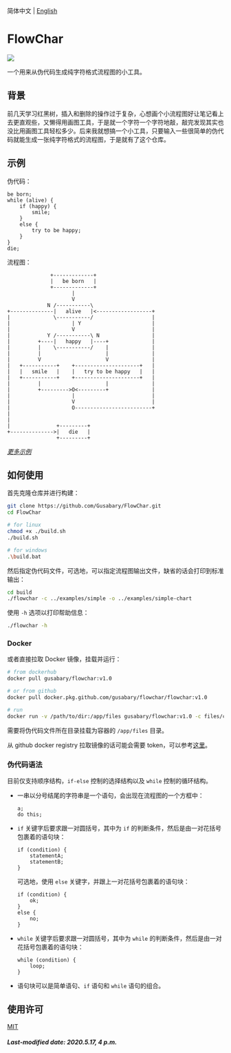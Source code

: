 简体中文 | [English](./README-en.md)

# FlowChar

![](https://img.shields.io/badge/version-v1.1-9cf)

一个用来从伪代码生成纯字符格式流程图的小工具。

## 背景

前几天学习红黑树，插入和删除的操作过于复杂，心想画个小流程图好让笔记看上去更直观些，又懒得用画图工具，于是就一个字符一个字符地敲，敲完发现其实也没比用画图工具轻松多少。后来我就想搞一个小工具，只要输入一些很简单的伪代码就能生成一张纯字符格式的流程图，于是就有了这个仓库。

## 示例

伪代码：

```
be born;
while (alive) {
    if (happy) {
        smile;
    }
    else {
        try to be happy;
    }
}
die;
```

流程图：

```
              +-------------+                   
              |   be born   |                   
              +-------------+                   
                     |                          
                     V                          
             N /-----------\                    
+--------------|   alive   |<------------------+
|              \-----------/                   |
|                    | Y                       |
|                    V                         |
|            Y /-----------\ N                 |
|         +----|   happy   |----+              |
|         |    \-----------/    |              |
|         |                     |              |
|         V                     V              |
|   +-----------+    +---------------------+   |
|   |   smile   |    |   try to be happy   |   |
|   +-----------+    +---------------------+   |
|         |                     |              |
|         +--------->O<---------+              |
|                    |                         |
|                    V                         |
|                    O-------------------------+
|                                               
|                                               
|               +---------+                     
+-------------->|   die   |                     
                +---------+                     
```

[*更多示例*](./demo.md)

## 如何使用

首先克隆仓库并进行构建：

```bash
git clone https://github.com/Gusabary/FlowChar.git
cd FlowChar

# for linux
chmod +x ./build.sh
./build.sh

# for windows
.\build.bat
```

然后指定伪代码文件，可选地，可以指定流程图输出文件，缺省的话会打印到标准输出：

```bash
cd build
./flowchar -c ../examples/simple -o ../examples/simple-chart
```

使用 `-h` 选项以打印帮助信息：

```bash
./flowchar -h
```

### Docker

或者直接拉取 Docker 镜像，挂载并运行：

```bash
# from dockerhub
docker pull gusabary/flowchar:v1.0

# or from github
docker pull docker.pkg.github.com/gusabary/flowchar/flowchar:v1.0

# run
docker run -v /path/to/dir:/app/files gusabary/flowchar:v1.0 -c files/code -o files/chart
```

需要将伪代码文件所在目录挂载为容器的 `/app/files` 目录。

从 github docker registry 拉取镜像的话可能会需要 token，可以参考[这里](<https://help.github.com/en/github/managing-packages-with-github-packages/configuring-docker-for-use-with-github-packages>)。

### 伪代码语法

目前仅支持顺序结构，`if-else` 控制的选择结构以及 `while` 控制的循环结构。

+ 一串以分号结尾的字符串是一个语句，会出现在流程图的一个方框中：

  ```
  a;
  do this;
  ```

+ `if` 关键字后要求跟一对圆括号，其中为 `if` 的判断条件，然后是由一对花括号包裹着的语句块：

  ```
  if (condition) {
      statementA;
      statementB;
  }
  ```

  可选地，使用 `else` 关键字，并跟上一对花括号包裹着的语句块：

  ```
  if (condition) {
      ok;
  }
  else {
      no;
  }
  ```

+ `while` 关键字后要求跟一对圆括号，其中为 `while` 的判断条件，然后是由一对花括号包裹着的语句块：

  ```
  while (condition) {
      loop;
  }
  ```

+ 语句块可以是简单语句、`if` 语句和 `while` 语句的组合。

## 使用许可

[MIT](./LICENSE)

##### Last-modified date: 2020.5.17, 4 p.m.